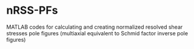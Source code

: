 # nRSS-PFs
MATLAB codes for calculating and creating normalized resolved shear stresses pole figures (multiaxial equivalent to Schmid factor inverse pole figures)
